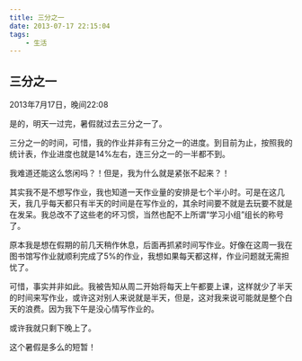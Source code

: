 ```yaml
---
title: 三分之一
date: 2013-07-17 22:15:04
tags:
	- 生活
---
```


## 三分之一

2013年7月17日，晚间22:08

是的，明天一过完，暑假就过去三分之一了。

三分之一的时间，可惜，我的作业并非有三分之一的进度。到目前为止，按照我的统计表，作业进度也就是14%左右，连三分之一的一半都不到。

我难道还能这么悠闲吗？！但是，我为什么就是紧张不起来？！

其实我不是不想写作业，我也知道一天作业量的安排是七个半小时。可是在这几天，我几乎每天都只有半天的时间是在写作业的，其余时间要不就是去玩要不就是在发呆。我总改不了这些老的坏习惯，当然也配不上所谓“学习小组”组长的称号了。

原本我是想在假期的前几天稍作休息，后面再抓紧时间写作业。好像在这周一我在图书馆写作业就顺利完成了5%的作业，我想如果每天都这样，作业问题就无需担忧了。

可惜，事实并非如此。我被告知从周二开始将每天上午都要上课，这样就少了半天的时间来写作业，或许这对别人来说就是半天，但是，这对我来说可能就是整个白天的浪费。因为我下午是没心情写作业的。

或许我就只剩下晚上了。

这个暑假是多么的短暂！